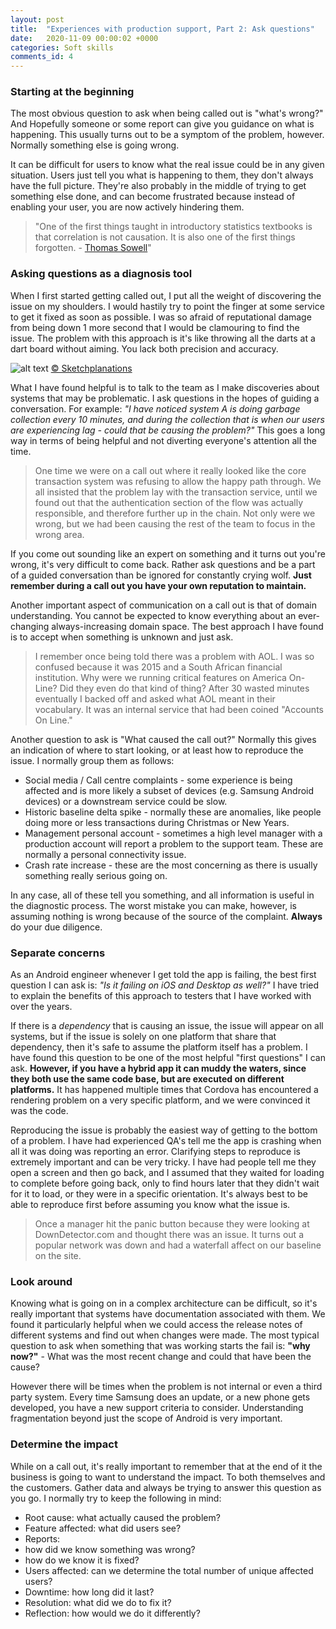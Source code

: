 ```yaml
---
layout: post
title:  "Experiences with production support, Part 2: Ask questions"
date:   2020-11-09 00:00:02 +0000
categories: Soft skills
comments_id: 4
---
```


### Starting at the beginning

The most obvious question to ask when being called out is "what's wrong?" And Hopefully someone or some report can give you guidance on what is happening. This usually turns out to be a symptom of the problem, however. Normally something else is going wrong.

It can be difficult for users to know what the real issue could be in any given situation. Users just tell you what is happening to them, they don't always have the full picture. They're also probably in the middle of trying to get something else done, and can become frustrated because instead of enabling your user, you are now actively hindering them.

> "One of the first things taught in introductory statistics textbooks is that correlation is not causation. It is also one of the first things forgotten. - [Thomas Sowell][CAUSE]"

### Asking questions as a diagnosis tool

When I first started getting called out, I put all the weight of discovering the issue on my shoulders. I would hastily try to point the finger at some service to get it fixed as soon as possible. I was so afraid of reputational damage from being down 1 more second that I would be clamouring to find the issue. The problem with this approach is it's like throwing all the darts at a dart board without aiming. You lack both precision and accuracy.

![alt text][SKETCH]
[&copy; Sketchplanations][PRECISION]

What I have found helpful is to talk to the team as I make discoveries about systems that may be problematic. I ask questions in the hopes of guiding a conversation. For example: *"I have noticed system A is doing garbage collection every 10 minutes, and during the collection that is when our users are experiencing lag - could that be causing the problem?"* This goes a long way in terms of being helpful and not diverting everyone's attention all the time.

> One time we were on a call out where it really looked like the core transaction system was refusing to allow the happy path through. We all insisted that the problem lay with the transaction service, until we found out that the authentication section of the flow was actually responsible, and therefore further up in the chain. Not only were we wrong, but we had been causing the rest of the team to focus in the wrong area.

If you come out sounding like an expert on something and it turns out you're wrong, it's very difficult to come back. Rather ask questions and be a part of a guided conversation than be ignored for constantly crying wolf. **Just remember during a call out you have your own reputation to maintain.**

Another important aspect of communication on a call out is that of domain understanding. You cannot be expected to know everything about an ever-changing always-increasing domain space. The best approach I have found is to accept when something is unknown and just ask.

> I remember once being told there was a problem with AOL. I was so confused because it was 2015 and a South African financial institution. Why were we running critical features on America On-Line? Did they even do that kind of thing? After 30 wasted minutes eventually I backed off and asked what AOL meant in their vocabulary. It was an internal service that had been coined "Accounts On Line."

Another question to ask is "What caused the call out?" Normally this gives an indication of where to start looking, or at least how to reproduce the issue. I normally group them as follows:
 - Social media / Call centre complaints - some experience is being affected and is more likely a subset of devices (e.g. Samsung Android devices) or a downstream service could be slow.
 - Historic baseline delta spike - normally these are anomalies, like people doing more or less transactions during Christmas or New Years.
 - Management personal account - sometimes a high level manager with a production account will report a problem to the support team. These are normally a personal connectivity issue.
 - Crash rate increase - these are the most concerning as there is usually something really serious going on.

In any case, all of these tell you something, and all information is useful in the diagnostic process. The worst mistake you can make, however, is assuming nothing is wrong because of the source of the complaint. **Always** do your due diligence.

### Separate concerns

As an Android engineer whenever I get told the app is failing, the best first question I can ask is: *"Is it failing on iOS and Desktop as well?"* I have tried to explain the benefits of this approach to testers that I have worked with over the years.

If there is a *dependency* that is causing an issue, the issue will appear on all systems, but if the issue is solely on one platform that share that dependency, then it's safe to assume the platform itself has a problem. I have found this question to be one of the most helpful "first questions" I can ask. **However, if you have a hybrid app it can muddy the waters, since they both use the same code base, but are executed on different platforms.** It has happened multiple times that Cordova has encountered a rendering problem on a very specific platform, and we were convinced it was the code.


Reproducing the issue is probably the easiest way of getting to the bottom of a problem. I have had experienced QA's tell me the app is crashing when all it was doing was reporting an error. Clarifying steps to reproduce is extremely important and can be very tricky. I have had people tell me they open a screen and then go back, and I assumed that they waited for loading to complete before going back, only to find hours later that they didn't wait for it to load, or they were in a specific orientation. It's always best to be able to reproduce first before assuming you know what the issue is.

 > Once a manager hit the panic button because they were looking at DownDetector.com and thought there was an issue. It turns out a popular network was down and had a waterfall affect on our baseline on the site.

### Look around

Knowing what is going on in a complex architecture can be difficult, so it's really important that systems have documentation associated with them. We found it particularly helpful when we could access the release notes of different systems and find out when changes were made. The most typical question to ask when something that was working starts the fail is: **"why now?"** - What was the most recent change and could that have been the cause?


However there will be times when the problem is not internal or even a third party system. Every time Samsung does an update, or a new phone gets developed, you have a new support criteria to consider. Understanding fragmentation beyond just the scope of Android is very important.

### Determine the impact

While on a call out, it's really important to remember that at the end of it the business is going to want to understand the impact. To both themselves and the customers. Gather data and always be trying to answer this question as you go. I normally try to keep the following in mind:

- Root cause: what actually caused the problem?
- Feature affected: what did users see?
- Reports:
 - how did we know something was wrong?
 - how do we know it is fixed?
- Users affected: can we determine the total number of unique affected users?
- Downtime: how long did it last?
- Resolution: what did we do to fix it?
- Reflection: how would we do it differently?



[CAUSE]: https://www.quotemaster.org/q0695e82f492f6f87510558b1e9bda9a9
[PRECISION]: https://sketchplanations.com/accuracy-and-precision
[SKETCH]: https://images.prismic.io/sketchplanations/5e043464-5a79-4ab4-b55c-5f8841e36b14_178581407694.jpg?auto=format&ixlib=react-9.0.2&w=1246 "sketchplanations"
